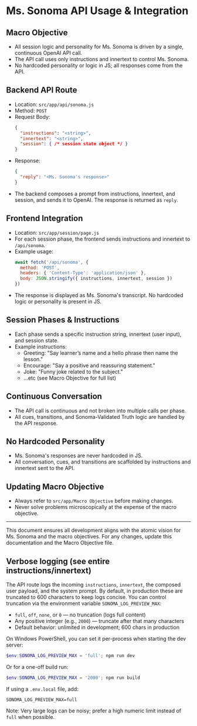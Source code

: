 # Ms. Sonoma API Usage & Integration

## Macro Objective
- All session logic and personality for Ms. Sonoma is driven by a single, continuous OpenAI API call.
- The API call uses only instructions and innertext to control Ms. Sonoma.
- No hardcoded personality or logic in JS; all responses come from the API.

## Backend API Route
- Location: `src/app/api/sonoma.js`
- Method: `POST`
- Request Body:
  ```json
  {
    "instructions": "<string>",
    "innertext": "<string>",
    "session": { /* session state object */ }
  }
  ```
- Response:
  ```json
  {
    "reply": "<Ms. Sonoma's response>"
  }
  ```
- The backend composes a prompt from instructions, innertext, and session, and sends it to OpenAI. The response is returned as `reply`.

## Frontend Integration
- Location: `src/app/session/page.js`
- For each session phase, the frontend sends instructions and innertext to `/api/sonoma`.
- Example usage:
  ```js
  await fetch('/api/sonoma', {
    method: 'POST',
    headers: { 'Content-Type': 'application/json' },
    body: JSON.stringify({ instructions, innertext, session })
  })
  ```
- The response is displayed as Ms. Sonoma's transcript. No hardcoded logic or personality is present in JS.

## Session Phases & Instructions
- Each phase sends a specific instruction string, innertext (user input), and session state.
- Example instructions:
  - Greeting: "Say learner’s name and a hello phrase then name the lesson."
  - Encourage: "Say a positive and reassuring statement."
  - Joke: "Funny joke related to the subject."
  - ...etc (see Macro Objective for full list)

## Continuous Conversation
- The API call is continuous and not broken into multiple calls per phase.
- All cues, transitions, and Sonoma-Validated Truth logic are handled by the API response.

## No Hardcoded Personality
- Ms. Sonoma's responses are never hardcoded in JS.
- All conversation, cues, and transitions are scaffolded by instructions and innertext sent to the API.

## Updating Macro Objective
- Always refer to `src/app/Macro Objective` before making changes.
- Never solve problems microscopically at the expense of the macro objective.

---

This document ensures all development aligns with the atomic vision for Ms. Sonoma and the macro objectives. For any changes, update this documentation and the Macro Objective file.

## Verbose logging (see entire instructions/innertext)

The API route logs the incoming `instructions`, `innertext`, the composed user payload, and the system prompt. By default, in production these are truncated to 600 characters to keep logs concise. You can control truncation via the environment variable `SONOMA_LOG_PREVIEW_MAX`:

- `full`, `off`, `none`, or `0` — no truncation (logs full content)
- Any positive integer (e.g., `2000`) — truncate after that many characters
- Default behavior: unlimited in development; 600 chars in production

On Windows PowerShell, you can set it per-process when starting the dev server:

```powershell
$env:SONOMA_LOG_PREVIEW_MAX = 'full'; npm run dev
```

Or for a one-off build run:

```powershell
$env:SONOMA_LOG_PREVIEW_MAX = '2000'; npm run build
```

If using a `.env.local` file, add:

```
SONOMA_LOG_PREVIEW_MAX=full
```

Note: Very large logs can be noisy; prefer a high numeric limit instead of `full` when possible.